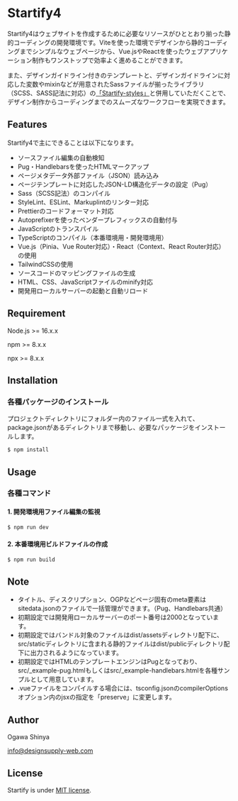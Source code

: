 # Startify4

Startify4はウェブサイトを作成するために必要なリソースがひととおり揃った静的コーディングの開発環境です。Viteを使った環境でデザインから静的コーディングまでシンプルなウェブページから、Vue.jsやReactを使ったウェブアプリケーション制作もワンストップで効率よく進めることができます。

また、デザインガイドライン付きのテンプレートと、デザインガイドラインに対応した変数やmixinなどが用意されたSassファイルが揃ったライブラリ（SCSS、SASS記法に対応）の[「Startify-styles」](https://github.com/DesignSupply/startify-styles "Startify-styles")と併用していただくことで、デザイン制作からコーディングまでのスムーズなワークフローを実現できます。


## Features

Startify4で主にできることは以下になります。

* ソースファイル編集の自動検知
* Pug・Handlebarsを使ったHTMLマークアップ
* ページメタデータ外部ファイル（JSON）読み込み
* ページテンプレートに対応したJSON-LD構造化データの設定（Pug）
* Sass（SCSS記法）のコンパイル
* StyleLint、ESLint、Markuplintのリンター対応
* Prettierのコードフォーマット対応
* Autoprefixerを使ったベンダープレフィックスの自動付与
* JavaScriptのトランスパイル
* TypeScriptのコンパイル（本番環境用・開発環境用）
* Vue.js（Pinia、Vue Router対応）・React（Context、React Router対応）の使用
* TailwindCSSの使用
* ソースコードのマッピングファイルの生成
* HTML、CSS、JavaScriptファイルのminify対応
* 開発用ローカルサーバーの起動と自動リロード



## Requirement

Node.js >= 16.x.x

npm >= 8.x.x

npx >= 8.x.x



## Installation

### 各種パッケージのインストール
プロジェクトディレクトリにフォルダー内のファイル一式を入れて、package.jsonがあるディレクトリまで移動し、必要なパッケージをインストールします。
```bash
$ npm install
```



## Usage

### 各種コマンド

#### 1. 開発環境用ファイル編集の監視
```bash
$ npm run dev
```

#### 2. 本番環境用ビルドファイルの作成
```bash
$ npm run build
```


## Note

* タイトル、ディスクリプション、OGPなどページ固有のmeta要素はsitedata.jsonのファイルで一括管理ができます。（Pug、Handlebars共通）
* 初期設定では開発用ローカルサーバーのポート番号は2000となっています。
* 初期設定ではバンドル対象のファイルはdist/assetsディレクトリ配下に、src/staticディレクトリに含まれる静的ファイルはdist/publicディレクトリ配下に出力されるようになっています。
* 初期設定ではHTMLのテンプレートエンジンはPugとなっており、src/_example-pug.htmlもしくはsrc/_example-handlebars.htmlを各種サンプルとして用意しています。
* .vueファイルをコンパイルする場合には、tsconfig.jsonのcompilerOptionsオプション内のjsxの指定を「preserve」に変更します。



## Author

Ogawa Shinya

info@designsupply-web.com



## License

Startify is under [MIT license](https://en.wikipedia.org/wiki/MIT_License).